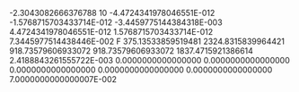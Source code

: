   -2.3043082666376788               10  -4.4724341978046551E-012  -1.5768715703433714E-012  -3.4459775144384318E-003   4.4724341978046551E-012   1.5768715703433714E-012   7.3445977514438446E-002 F
   375.13533859519481        2324.8315839964421        918.73579606933072        918.73579606933072        1837.4715921386614        2.4188843261555722E-003   0.0000000000000000        0.0000000000000000        0.0000000000000000        0.0000000000000000        0.0000000000000000        7.0000000000000007E-002
